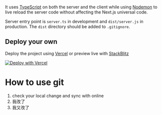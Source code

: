 It uses [TypeScript](https://typescriptlang.com) on both the server and the client while using [Nodemon](https://nodemon.io/) to live reload the server code without affecting the Next.js universal code.

Server entry point is `server.ts` in development and `dist/server.js` in production.
The `dist` directory should be added to `.gitignore`.

## Deploy your own

Deploy the project using [Vercel](https://vercel.com?utm_source=github&utm_medium=readme&utm_campaign=next-example) or preview live with [StackBlitz](https://stackblitz.com/github/vercel/next.js/tree/canary/examples/custom-server)

[![Deploy with Vercel](https://vercel.com/button)](https://vercel.com/new/git/external?repository-url=https://github.com/vercel/next.js/tree/canary/examples/custom-server)

# How to use git
1. check your local change and sync with online
2. 我改了
3. 我又改了